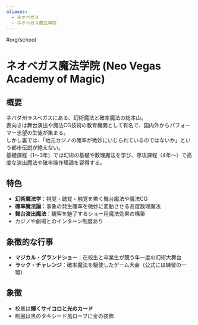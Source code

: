 ```yaml
---
aliases:
  - ネオベガス
  - ネオベガス魔法学院
---
```

#org/school 
# ネオベガス魔法学院 (Neo Vegas Academy of Magic)

## 概要
ネバダ州ラスベガスにある、幻術魔法と確率魔法の総本山。  
表向きは舞台演出や魔法CG技術の教育機関として有名で、国内外からパフォーマー志望の生徒が集まる。  
しかし裏では、「地元カジノの確率が微妙にいじられているのではないか」という都市伝説が絶えない。  
基礎課程（1〜3年）では幻術の基礎や数理魔法を学び、専攻課程（4年〜）で高度な演出魔法や確率操作理論を習得する。

## 特色
- **幻術魔法学**：視覚・聴覚・触覚を欺く舞台魔法や魔法CG  
- **確率魔法論**：事象の発生確率を微妙に変動させる高度数理魔法  
- **舞台演出魔法**：観客を魅了するショー用魔法効果の構築  
- カジノや劇場とのインターン制度あり

## 象徴的な行事
- **マジカル・グランドショー**：在校生と卒業生が競う年一度の幻術大舞台  
- **ラック・チャレンジ**：確率魔法を駆使したゲーム大会（公式には練習の一環）

## 象徴
- 校章は**輝くサイコロと光のカード**
- 制服は黒のタキシード風ローブに金の装飾
